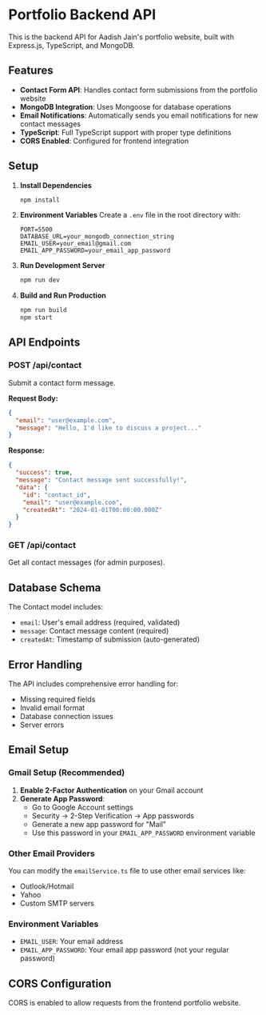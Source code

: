 # Portfolio Backend API

This is the backend API for Aadish Jain's portfolio website, built with Express.js, TypeScript, and MongoDB.

## Features

- **Contact Form API**: Handles contact form submissions from the portfolio website
- **MongoDB Integration**: Uses Mongoose for database operations
- **Email Notifications**: Automatically sends you email notifications for new contact messages
- **TypeScript**: Full TypeScript support with proper type definitions
- **CORS Enabled**: Configured for frontend integration

## Setup

1. **Install Dependencies**
   ```bash
   npm install
   ```

2. **Environment Variables**
   Create a `.env` file in the root directory with:
   ```env
   PORT=5500
   DATABASE_URL=your_mongodb_connection_string
   EMAIL_USER=your_email@gmail.com
   EMAIL_APP_PASSWORD=your_email_app_password
   ```

3. **Run Development Server**
   ```bash
   npm run dev
   ```

4. **Build and Run Production**
   ```bash
   npm run build
   npm start
   ```

## API Endpoints

### POST /api/contact
Submit a contact form message.

**Request Body:**
```json
{
  "email": "user@example.com",
  "message": "Hello, I'd like to discuss a project..."
}
```

**Response:**
```json
{
  "success": true,
  "message": "Contact message sent successfully!",
  "data": {
    "id": "contact_id",
    "email": "user@example.com",
    "createdAt": "2024-01-01T00:00:00.000Z"
  }
}
```

### GET /api/contact
Get all contact messages (for admin purposes).

## Database Schema

The Contact model includes:
- `email`: User's email address (required, validated)
- `message`: Contact message content (required)
- `createdAt`: Timestamp of submission (auto-generated)

## Error Handling

The API includes comprehensive error handling for:
- Missing required fields
- Invalid email format
- Database connection issues
- Server errors

## Email Setup

### Gmail Setup (Recommended)
1. **Enable 2-Factor Authentication** on your Gmail account
2. **Generate App Password**:
   - Go to Google Account settings
   - Security → 2-Step Verification → App passwords
   - Generate a new app password for "Mail"
   - Use this password in your `EMAIL_APP_PASSWORD` environment variable

### Other Email Providers
You can modify the `emailService.ts` file to use other email services like:
- Outlook/Hotmail
- Yahoo
- Custom SMTP servers

### Environment Variables
- `EMAIL_USER`: Your email address
- `EMAIL_APP_PASSWORD`: Your email app password (not your regular password)

## CORS Configuration

CORS is enabled to allow requests from the frontend portfolio website.
